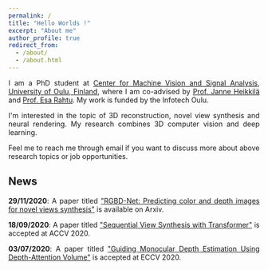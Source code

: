 ```yaml
---
permalink: /
title: "Hello Worlds !"
excerpt: "About me"
author_profile: true
redirect_from: 
  - /about/
  - /about.html
---
```


<div style='text-align: justify;'>

I am a PhD student at [Center for Machine Vision and Signal Analysis](https://www.oulu.fi/cmvs/), [University of Oulu, Finland](https://www.oulu.fi/university/), where I am co-advised by [Prof. Janne Heikkilä](https://www.oulu.fi/university/researcher/janne-heikkila) and [Prof. Esa Rahtu](https://esa.rahtu.fi/). My work is funded by the Infotech Oulu.


I'm interested in the topic of 3D reconstruction, novel view synthesis and neural rendering. My research combines 3D computer vision and deep learning.

Feel me to reach me through email if you want to discuss more about above research topics or job opportunities.

## News

**29/11/2020**: A paper titled ["RGBD-Net: Predicting color and depth images for novel views synthesis"](https://arxiv.org/abs/2004.04548) is available on Arxiv.

**18/09/2020**: A paper titled ["Sequential View Synthesis with Transformer"](https://arxiv.org/abs/2004.04548) is accepted at ACCV 2020.

**03/07/2020**: A paper titled ["Guiding Monocular Depth Estimation Using Depth-Attention Volume"](https://arxiv.org/abs/2004.02760) is accepted at ECCV 2020.

</div>